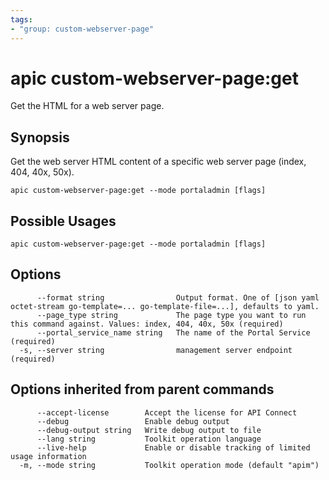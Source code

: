```yaml
---
tags:
- "group: custom-webserver-page"
---
```

# apic custom-webserver-page:get

Get the HTML for a web server page.

## Synopsis

Get the web server HTML content of a specific web server page (index, 404, 40x, 50x).

```
apic custom-webserver-page:get --mode portaladmin [flags]
```

## Possible Usages

```
apic custom-webserver-page:get --mode portaladmin [flags]
```

## Options

```
      --format string                Output format. One of [json yaml octet-stream go-template=... go-template-file=...], defaults to yaml.
      --page_type string             The page type you want to run this command against. Values: index, 404, 40x, 50x (required)
      --portal_service_name string   The name of the Portal Service (required)
  -s, --server string                management server endpoint (required)
```

## Options inherited from parent commands

```
      --accept-license        Accept the license for API Connect
      --debug                 Enable debug output
      --debug-output string   Write debug output to file
      --lang string           Toolkit operation language
      --live-help             Enable or disable tracking of limited usage information
  -m, --mode string           Toolkit operation mode (default "apim")
```

